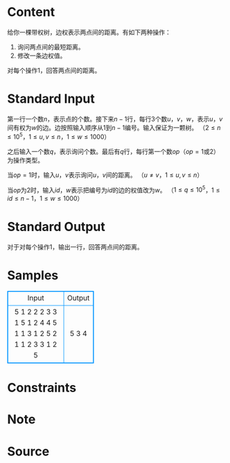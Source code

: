 
# Content

给你一棵带权树，边权表示两点间的距离。有如下两种操作：
1. 询问两点间的最短距离。
2. 修改一条边权值。

对每个操作$1$，回答两点间的距离。

# Standard Input

第一行一个数$n$，表示点的个数。接下来$n-1$行，每行$3$个数$u$，$v$，$w$，表示$u$，$v$间有权为$w$的边。边按照输入顺序从$1$到$n-1$编号。输入保证为一颗树。
 （$2\leq n\leq 10^5$，$1\leq u, v\leq n$，$1\leq w\leq 1000$）

之后输入一个数$q$，表示询问个数。最后有$q$行，每行第一个数$op$（$op=1$或$2$）为操作类型。

当$op=1$时，输入$u$，$v$表示询问$u$，$v$间的距离。 （$u\neq v$，$1\leq u, v\leq n$）

当$op$为$2$时，输入$id$，$w$表示把编号为$id$的边的权值改为$w$。 
（$1\leq q\leq 10^5$，$1\leq id\leq n - 1$，$1\leq w\leq 1000$）

# Standard Output

对于对每个操作$1$，输出一行，回答两点间的距离。

# Samples

<style>
        table,table tr th, table tr td { border:1px solid #0094ff; }
        table { width: 200px; min-height: 25px; line-height: 25px; text-align: center; border-collapse: collapse;}   
    </style>
<table>
	<tr>
		<td>Input</td>
		<td>Output</td>
	</tr>
<tr><td>5
1 2 2
2 3 3
1 5 1
2 4 4
5
1 1 3
1 2 5
2 1 1
2 3 3
1 2 5</td><td>5
3
4</td></tr></table>


# Constraints



# Note



# Source


